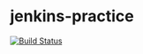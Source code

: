 # jenkins-practice

[![Build Status](http://ec2-34-249-142-145.eu-west-1.compute.amazonaws.com/buildStatus/icon?job=jenkins-practice)](http://ec2-34-249-142-145.eu-west-1.compute.amazonaws.com/job/jenkins-practice/)
